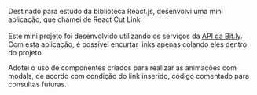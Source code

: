<p>
  Destinado para estudo da biblioteca React.js, desenvolvi uma mini aplicação, que chamei de React Cut Link.<br><br>
  Este mini projeto foi desenvolvido utilizando os serviços da <a href=https://dev.bitly.com/"" _target="blank" rel="external">API da Bit.ly</a>. Com esta aplicação, é possível     encurtar links apenas colando eles dentro do projeto.<br>
  
  Adotei o uso de componentes criados para realizar as animações com modals, de acordo com condição do link inserido, código comentado para consultas futuras.
</p>
